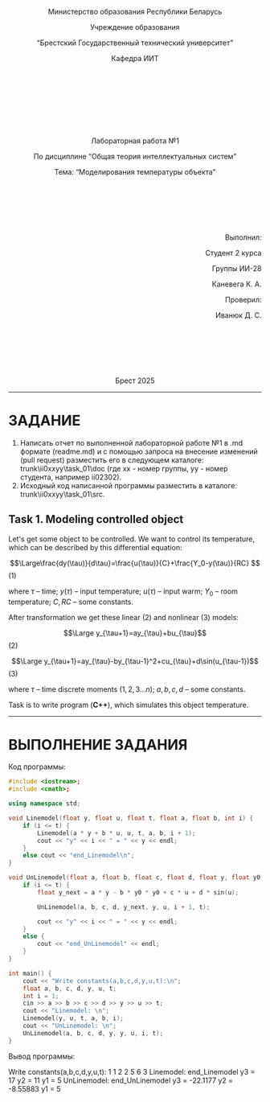 <p align="center"> Министерство образования Республики Беларусь</p>
<p align="center">Учреждение образования</p>
<p align="center">“Брестский Государственный технический университет”</p>
<p align="center">Кафедра ИИТ</p>
<br><br><br><br><br><br><br>
<p align="center">Лабораторная работа №1</p>
<p align="center">По дисциплине “Общая теория интеллектуальных систем”</p>
<p align="center">Тема: “Моделирования температуры объекта”</p>
<br><br><br><br><br>
<p align="right">Выполнил:</p>
<p align="right">Студент 2 курса</p>
<p align="right">Группы ИИ-28</p>
<p align="right">Каневега К. А.</p>
<p align="right">Проверил:</p>
<p align="right">Иванюк Д. С.</p>
<br><br><br><br><br>
<p align="center">Брест 2025</p>

---

# ЗАДАНИЕ #

1. Написать отчет по выполненной лабораторной работе №1 в .md формате (readme.md) и с помощью запроса на внесение изменений (pull request) разместить его в следующем каталоге: trunk\ii0xxyy\task_01\doc (где xx - номер группы, yy - номер студента, например ii02302).
2. Исходный код написанной программы разместить в каталоге: trunk\ii0xxyy\task_01\src.

## Task 1. Modeling controlled object ##
Let's get some object to be controlled. We want to control its temperature, which can be described by this differential equation:

$$\Large\frac{dy(\tau)}{d\tau}=\frac{u(\tau)}{C}+\frac{Y_0-y(\tau)}{RC} $$ (1)

where $\tau$ – time; $y(\tau)$ – input temperature; $u(\tau)$ – input warm; $Y_0$ – room temperature; $C,RC$ – some constants.

After transformation we get these linear (2) and nonlinear (3) models:

$$\Large y_{\tau+1}=ay_{\tau}+bu_{\tau}$$ (2)

$$\Large y_{\tau+1}=ay_{\tau}-by_{\tau-1}^2+cu_{\tau}+d\sin(u_{\tau-1})$$ (3)

where $\tau$ – time discrete moments ($1,2,3{\dots}n$); $a,b,c,d$ – some constants.

Task is to write program (**С++**), which simulates this object temperature.

---

# ВЫПОЛНЕНИЕ ЗАДАНИЯ #

Код программы:
```C++
#include <iostream>;
#include <cmath>;

using namespace std;

void Linemodel(float y, float u, float t, float a, float b, int i) {
    if (i <= t) {
        Linemodel(a * y + b * u, u, t, a, b, i + 1);
        cout << "y" << i << " = " << y << endl;
    }
    else cout << "end_Linemodel\n";
}

void UnLinemodel(float a, float b, float c, float d, float y, float y0, float u, int i, float t) {
    if (i <= t) {
        float y_next = a * y - b * y0 * y0 + c * u + d * sin(u);

        UnLinemodel(a, b, c, d, y_next, y, u, i + 1, t);

        cout << "y" << i << " = " << y << endl;
    }
    else {
        cout << "end_UnLinemodel" << endl;
    }
}

int main() {
    cout << "Write constants(a,b,c,d,y,u,t):\n";
    float a, b, c, d, y, u, t;
    int i = 1;
    cin >> a >> b >> c >> d >> y >> u >> t;
    cout << "Linemodel: \n";
    Linemodel(y, u, t, a, b, i);
    cout << "UnLinemodel: \n";
    UnLinemodel(a, b, c, d, y, y, u, i, t);
}
```

Вывод программы:

Write constants(a,b,c,d,y,u,t):
1
1
2
2
5
6
3
Linemodel:
end_Linemodel
y3 = 17
y2 = 11
y1 = 5
UnLinemodel:
end_UnLinemodel
y3 = -22.1177
y2 = -8.55883
y1 = 5